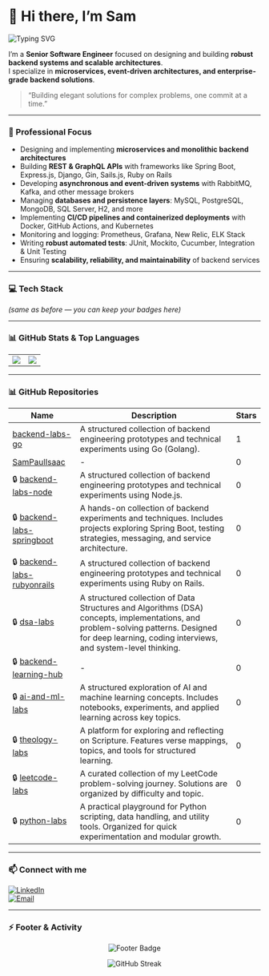# 👋 Hi there, I’m Sam

<p align="left">
  <img src="https://readme-typing-svg.herokuapp.com?lines=Hello!+Welcome+to+my+GitHub+profile&font=Fira+Sans&size=23&pause=1000&color=007ACC&width=500&height=40" alt="Typing SVG"/>
</p>

I’m a **Senior Software Engineer** focused on designing and building **robust backend systems and scalable architectures**.  
I specialize in **microservices, event-driven architectures, and enterprise-grade backend solutions**.

> “Building elegant solutions for complex problems, one commit at a time.”

---

### 🔭 Professional Focus
- Designing and implementing **microservices and monolithic backend architectures**  
- Building **REST & GraphQL APIs** with frameworks like Spring Boot, Express.js, Django, Gin, Sails.js, Ruby on Rails  
- Developing **asynchronous and event-driven systems** with RabbitMQ, Kafka, and other message brokers  
- Managing **databases and persistence layers**: MySQL, PostgreSQL, MongoDB, SQL Server, H2, and more  
- Implementing **CI/CD pipelines and containerized deployments** with Docker, GitHub Actions, and Kubernetes  
- Monitoring and logging: Prometheus, Grafana, New Relic, ELK Stack  
- Writing **robust automated tests**: JUnit, Mockito, Cucumber, Integration & Unit Testing  
- Ensuring **scalability, reliability, and maintainability** of backend services  

---

### 💻 Tech Stack
*(same as before — you can keep your badges here)*

---

### 📊 GitHub Stats & Top Languages

<table>
  <tr>
    <td valign="top">
      <img src="https://github-readme-stats.vercel.app/api?username=SamPaulIsaac&show_icons=true&count_private=true&title_color=007ACC&icon_color=007ACC&text_color=333333&bg_color=F5F5F5&hide=prs,issues,contribs" />
    </td>
    <td valign="top">
      <img src="https://github-readme-stats.vercel.app/api/top-langs/?username=SamPaulIsaac&layout=compact&hide=html,css&langs_count=6&title_color=007ACC&text_color=333333&bg_color=F5F5F5" />
    </td>
  </tr>
</table>

---

### 📊 GitHub Repositories

<!-- REPO_TABLE_START -->
| Name | Description | Stars |
|------|-------------|-------|
| [backend-labs-go](https://github.com/SamPaulIsaac/backend-labs-go) |   A structured collection of backend engineering prototypes and technical experiments using Go (Golang). | 1 |
| [SamPaulIsaac](https://github.com/SamPaulIsaac/SamPaulIsaac) | - | 0 |
| 🔒 [backend-labs-node](https://github.com/SamPaulIsaac/backend-labs-node) | A structured collection of backend engineering prototypes and technical experiments using Node.js. | 0 |
| 🔒 [backend-labs-springboot](https://github.com/SamPaulIsaac/backend-labs-springboot) | A hands-on collection of backend experiments and techniques. Includes projects exploring Spring Boot, testing strategies, messaging, and service architecture. | 0 |
| 🔒 [backend-labs-rubyonrails](https://github.com/SamPaulIsaac/backend-labs-rubyonrails) |   A structured collection of backend engineering prototypes and technical experiments using Ruby on Rails. | 0 |
| 🔒 [dsa-labs](https://github.com/SamPaulIsaac/dsa-labs) | A structured collection of Data Structures and Algorithms (DSA) concepts, implementations, and problem-solving patterns. Designed for deep learning, coding interviews, and system-level thinking. | 0 |
| 🔒 [backend-learning-hub](https://github.com/SamPaulIsaac/backend-learning-hub) | - | 0 |
| 🔒 [ai-and-ml-labs](https://github.com/SamPaulIsaac/ai-and-ml-labs) | A structured exploration of AI and machine learning concepts. Includes notebooks, experiments, and applied learning across key topics. | 0 |
| 🔒 [theology-labs](https://github.com/SamPaulIsaac/theology-labs) | A platform for exploring and reflecting on Scripture. Features verse mappings, topics, and tools for structured learning. | 0 |
| 🔒 [leetcode-labs](https://github.com/SamPaulIsaac/leetcode-labs) | A curated collection of my LeetCode problem-solving journey. Solutions are organized by difficulty and topic. | 0 |
| 🔒 [python-labs](https://github.com/SamPaulIsaac/python-labs) | A practical playground for Python scripting, data handling, and utility tools. Organized for quick experimentation and modular growth. | 0 |
<!-- REPO_TABLE_END -->

---

### 📫 Connect with me

[![LinkedIn](https://img.shields.io/badge/LinkedIn-007ACC?style=flat-square&logo=linkedin&logoColor=white)](https://www.linkedin.com/in/sampaulisaac/)  
[![Email](https://img.shields.io/badge/Email-D14836?style=flat-square&logo=gmail&logoColor=white)](mailto:sampaulisaac18@outlook.com)

---

### ⚡ Footer & Activity

<p align="center">
  <img src="https://img.shields.io/badge/🚀-Building%20Robust%20Backend%20Systems%20%26%20Microservices-007ACC?style=for-the-badge&logo=appveyor&logoColor=white" alt="Footer Badge" />
</p>

<p align="center">
  <img src="https://readme-streak-stats.herokuapp.com/?user=SAMPAULISAAC&theme=dark" alt="GitHub Streak" />
</p>


